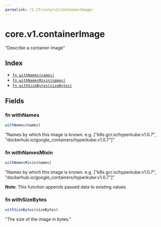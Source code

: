 ```yaml
---
permalink: /1.17/core/v1/containerImage/
---
```


# core.v1.containerImage

"Describe a container image"

## Index

* [`fn withNames(names)`](#fn-withnames)
* [`fn withNamesMixin(names)`](#fn-withnamesmixin)
* [`fn withSizeBytes(sizeBytes)`](#fn-withsizebytes)

## Fields

### fn withNames

```ts
withNames(names)
```

"Names by which this image is known. e.g. [\"k8s.gcr.io/hyperkube:v1.0.7\", \"dockerhub.io/google_containers/hyperkube:v1.0.7\"]"

### fn withNamesMixin

```ts
withNamesMixin(names)
```

"Names by which this image is known. e.g. [\"k8s.gcr.io/hyperkube:v1.0.7\", \"dockerhub.io/google_containers/hyperkube:v1.0.7\"]"

**Note:** This function appends passed data to existing values

### fn withSizeBytes

```ts
withSizeBytes(sizeBytes)
```

"The size of the image in bytes."